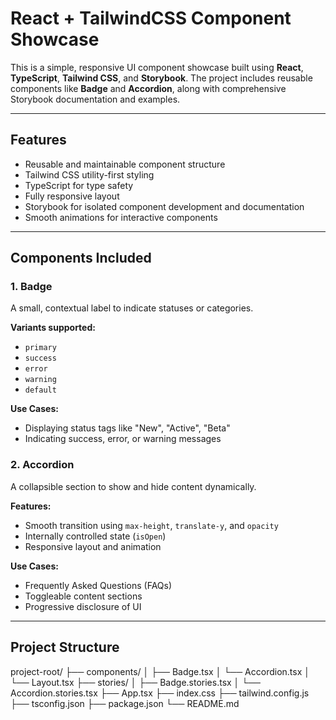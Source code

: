 # React + TailwindCSS Component Showcase

This is a simple, responsive UI component showcase built using **React**, **TypeScript**, **Tailwind CSS**, and **Storybook**. The project includes reusable components like **Badge** and **Accordion**, along with comprehensive Storybook documentation and examples.

---

## Features

- Reusable and maintainable component structure  
- Tailwind CSS utility-first styling  
- TypeScript for type safety  
- Fully responsive layout  
- Storybook for isolated component development and documentation  
- Smooth animations for interactive components  

---

## Components Included

### 1. Badge
A small, contextual label to indicate statuses or categories.

**Variants supported:**
- `primary`
- `success`
- `error`
- `warning`
- `default`

**Use Cases:**
- Displaying status tags like "New", "Active", "Beta"
- Indicating success, error, or warning messages

### 2. Accordion
A collapsible section to show and hide content dynamically.

**Features:**
- Smooth transition using `max-height`, `translate-y`, and `opacity`
- Internally controlled state (`isOpen`)
- Responsive layout and animation

**Use Cases:**
- Frequently Asked Questions (FAQs)
- Toggleable content sections
- Progressive disclosure of UI

---

## Project Structure

project-root/
├── components/
│   ├── Badge.tsx
│   └── Accordion.tsx
│   └── Layout.tsx
├── stories/
│   ├── Badge.stories.tsx
│   └── Accordion.stories.tsx
├── App.tsx
├── index.css
├── tailwind.config.js
├── tsconfig.json
├── package.json
└── README.md
